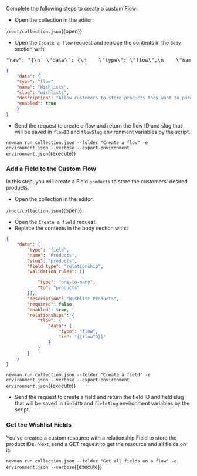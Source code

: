 Complete the following steps to create a custom Flow:

* Open the collection in the editor:

`/root/collection.json`{{open}}

* Open the `Create a flow` request and replace the contents in the `Body` section with:

<pre class="file" data-filename="collection.json" data-target="insert" data-marker="#INSERT-BODY">
"raw": "{\n  \"data\": {\n    \"type\": \"flow\",\n    \"name\": \"Wishlists\",\n    \"slug\": \"wishlists\",\n    \"description\": \"Allow customers to store products they want to purchase at a later date\",\n    \"enabled\": true\n  }\n}"
</pre>

```json
{
    "data": {
    "type": "flow",
    "name": "Wishlists",
    "slug": "wishlists",
    "description": "Allow customers to store products they want to purchase at a later date",
    "enabled": true
    }
}
```

* Send the request to create a flow and return the flow ID and slug that will be saved in `flowID` and `flowSlug` environment variables by the script.

`newman run collection.json --folder "Create a flow" -e environment.json --verbose --export-environment environment.json`{{execute}}

### Add a Field to the Custom Flow

In this step, you will create a Field `products` to store the customers' desired products.

* Open the collection in the editor:

`/root/collection.json`{{open}}

* Open the `Create a field` request.
* Replace the contents in the body section with::

```json
{
    "data": {
        "type": "field",
        "name": "Products",
        "slug": "products",
        "field_type": "relationship",
        "validation_rules": [{

            "type": "one-to-many",
            "to": "products"
        }],
        "description": "Wishlist Products",
        "required": false,
        "enabled": true,
        "relationships": {
            "flow": {
                "data": {
                    "type": "flow",
                    "id": "{{flowID}}"
                }
            }
        }
    }
}
```

`newman run collection.json --folder "Create a field" -e environment.json --verbose --export-environment environment.json`{{execute}}

* Send the request to create a field and return the field ID and field slug that will be saved in `fieldID` and `fieldSlug` environment variables by the script.

### Get the Wishlist Fields

You've created a custom resource with a relationship Field to store the product IDs. Next, send a GET request to get the resource and all fields on it:

`newman run collection.json --folder "Get all fields on a flow" -e environment.json --verbose`{{execute}}
